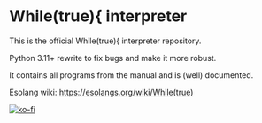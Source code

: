 # While(true){ interpreter

This is the official While(true){ interpreter repository.

Python 3.11+ rewrite to fix bugs and make it more robust.

It contains all programs from the manual and is (well) documented.

Esolang wiki: https://esolangs.org/wiki/While(true)

[![ko-fi](https://img.shields.io/badge/show-support-555599?style=for-the-badge&logo=kofi&link=https%3A%2F%2Fko-fi.com%2Faonodensetsu
)](https://ko-fi.com/aonodensetsu)
